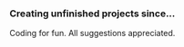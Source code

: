 ### **Creating unfinished projects since...** 
Coding for fun. All suggestions appreciated.
<!---
Aegeanhawk/Aegeanhawk is a ✨ special ✨ repository because its `README.md` (this file) appears on your GitHub profile.
You can click the Preview link to take a look at your changes.
--->

